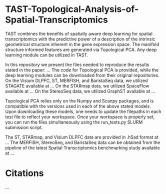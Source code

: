 # TAST-Topological-Analysis-of-Spatial-Transcriptomics

TAST combines the benefits of spatially aware deep learning for spatial transcriptomics with the predictive power of a description of the intrinsic geometrical structure inherent in the gene expression space. The manifold structure informed features are generated via Topological PCA. Any deep learning module can be utilized in TAST.

In this repository we present the files needed to reproduce the results stated in the paper: ... The code for Topological PCA is provided, while the deep learning modules can be downloaded from their original repositories. On the Visium DLPFC, ST, MERFISH, and BaristaSeq data, we utilized STAGATE available at ... On the STARmap data, we utilized SpaceFlow available at ... On the StereoSeq data, we utilized GraphST available at ... 

Topological PCA relies only on the Numpy and Scanpy packages, and is compatible with the versions used in each of the above stated models. Upon downloading these models, one needs to update the filepaths in each test file to reflect your workspace. Once your workspace is properly set, you can run the files simultaneously using the run_tests.py SLURM submission script. 

The ST, STARmap, and Visium DLPFC data are provided in .h5ad format at ... The MERFISH, StereoSeq, and BaristaSeq data can be obtained from the pipeline of the latest Spatial Transcriptomics benchmarking study available at ...

# Citations 
...
